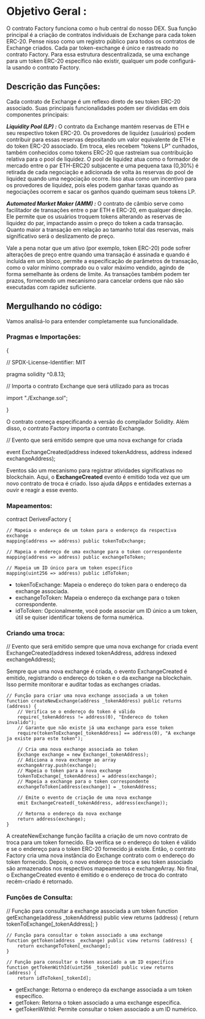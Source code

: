 # Objetivo Geral :

O contrato Factory funciona como o hub central do nosso DEX. Sua função principal é a criação de contratos individuais de Exchange para cada token ERC-20. Pense nisso como um registro público para todos os contratos de Exchange criados. Cada par token-exchange é único e rastreado no contrato Factory. Para essa estrutura descentralizada, se uma exchange para um token ERC-20 específico não existir, qualquer um pode configurá-la usando o contrato Factory.

## Descrição das Funções:

Cada contrato de Exchange é um reflexo direto de seu token ERC-20 associado. 
Suas principais funcionalidades podem ser divididas em dois componentes principais:

***Liquidity Pool (LP) :*** 
O contrato da Exchange mantém reservas de ETH e seu respectivo token ERC-20. Os provedores de liquidez (usuários) podem contribuir para essas reservas depositando um valor equivalente de ETH e do token ERC-20 associado. Em troca, eles recebem "tokens LP" cunhados, também conhecidos como tokens ERC-20 que rastreiam sua contribuição relativa para o pool de liquidez. O pool de liquidez atua como o formador de mercado entre o par ETH-ERC20 subjacente e uma pequena taxa (0,30%) é retirada de cada negociação e adicionada de volta às reservas do pool de liquidez quando uma negociação ocorre. Isso atua como um incentivo para os provedores de liquidez, pois eles podem ganhar taxas quando as negociações ocorrem e sacar os ganhos quando queimam seus tokens LP.

***Automated Market Maker (AMM) :*** 
O contrato de câmbio serve como facilitador de transações entre o par ETH e ERC-20, em qualquer direção. Ele permite que os usuários troquem tokens alterando as reservas de liquidez do par, impactando assim o preço do token a cada transação. Quanto maior a transação em relação ao tamanho total das reservas, mais significativo será o deslizamento de preço. 

Vale a pena notar que um ativo (por exemplo, token ERC-20) pode sofrer alterações de preço entre quando uma transação é assinada e quando é incluída em um bloco, permite a especificação de parâmetros de transação, como o valor mínimo comprado ou o valor máximo vendido, agindo de forma semelhante às ordens de limite. As transações também podem ter prazos, fornecendo um mecanismo para cancelar ordens que não são executadas com rapidez suficiente.

## Mergulhando no código:
Vamos analisá-lo para entender completamente sua funcionalidade.

### Pragmas e  Importações:

{

// SPDX-License-Identifier: MIT

pragma solidity ^0.8.13;

// Importa o contrato Exchange que será utilizado para as trocas

import "./Exchange.sol";

}


O contrato começa especificando a versão do compilador Solidity. 
Além disso, o contrato Factory importa o contrato Exchange.

// Evento que será emitido sempre que uma nova exchange for criada

event ExchangeCreated(address indexed tokenAddress, address indexed exchangeAddress);
    
Eventos são um mecanismo para registrar atividades significativas no blockchain. Aqui, o **ExchangeCreated** evento é emitido toda vez que um novo contrato de troca é criado. 
Isso ajuda dApps e entidades externas a ouvir e reagir a esse evento.

### Mapeamentos:

contract DerivexFactory {

    // Mapeia o endereço de um token para o endereço da respectiva exchange
    mapping(address => address) public tokenToExchange;
    
    // Mapeia o endereço de uma exchange para o token correspondente
    mapping(address => address) public exchangeToToken;
    
    // Mapeia um ID único para um token específico
    mapping(uint256 => address) public idToToken;

- tokenToExchange: Mapeia o endereço do token para o endereço da exchange associada.
- exchangeToToken: Mapeia o endereço da exchange para o token correspondente.
- idToToken: Opcionalmente, você pode associar um ID único a um token, útil se quiser identificar tokens de forma numérica.

### Criando uma troca:

 // Evento que será emitido sempre que uma nova exchange for criada
    event ExchangeCreated(address indexed tokenAddress, address indexed exchangeAddress);

Sempre que uma nova exchange é criada, o evento ExchangeCreated é emitido, registrando o endereço do token e o da exchange na blockchain. 
Isso permite monitorar e auditar todas as exchanges criadas.

    // Função para criar uma nova exchange associada a um token
    function createNewExchange(address _tokenAddress) public returns (address) {
        // Verifica se o endereço do token é válido
        require(_tokenAddress != address(0), "Endereco do token invalido");
        // Garante que não existe já uma exchange para esse token
        require(tokenToExchange[_tokenAddress] == address(0), "A exchange ja existe para este token");

        // Cria uma nova exchange associada ao token
        Exchange exchange = new Exchange(_tokenAddress);
        // Adiciona a nova exchange ao array
        exchangeArray.push(exchange);
        // Mapeia o token para a nova exchange
        tokenToExchange[_tokenAddress] = address(exchange);
        // Mapeia a exchange para o token correspondente
        exchangeToToken[address(exchange)] = _tokenAddress;

        // Emite o evento de criação de uma nova exchange
        emit ExchangeCreated(_tokenAddress, address(exchange));

        // Retorna o endereço da nova exchange
        return address(exchange);
    }

A createNewExchange função facilita a criação de um novo contrato de troca para um token fornecido. Ela verifica se o endereço do token é válido e se o endereço para o token ERC-20 fornecido já existe. Então, o contrato Factory cria uma nova instância do Exchange contrato com o endereço do token fornecido. Depois, o novo endereço de troca e seu token associado são armazenados nos respectivos mapeamentos e exchangeArray. No final, o ExchangeCreated evento é emitido e o endereço de troca do contrato recém-criado é retornado.

### Funções de Consulta:

 // Função para consultar a exchange associada a um token
    function getExchange(address _tokenAddress) public view returns (address) {
        return tokenToExchange[_tokenAddress];
    }

    // Função para consultar o token associado a uma exchange
    function getToken(address _exchange) public view returns (address) {
        return exchangeToToken[_exchange];
    }

    // Função para consultar o token associado a um ID específico
    function getTokenWithId(uint256 _tokenId) public view returns (address) {
        return idToToken[_tokenId];

- getExchange: Retorna o endereço da exchange associada a um token específico.
- getToken: Retorna o token associado a uma exchange específica.
- getTokenWithId: Permite consultar o token associado a um ID numérico.

